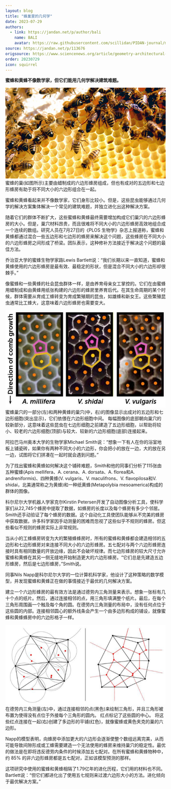 ```yaml
---
layout: blog
title: "蜂巢里的几何学"
date: 2023-07-29
authors:
  - link: https://jandan.net/p/author/bali
    name: BALI
    avatar: https://raw.githubusercontent.com/scillidan/PIDAN-journal/main/asset/yafa.png
source: https://jandan.net/p/113676
origsource: https://www.sciencenews.org/article/geometry-architectural-problem-bee-wasp
order: 20230729
icon: squirrel
---
```


**蜜蜂和黄蜂不像数学家，但它们能用几何学解决建筑难题。**

![](media/113676_01.jpg)  
蜜蜂的巢(如图所示)主要由蜡制成的六边形蜂房组成，但也有成对的五边形和七边形蜂房有助于将不同大小的六边形组合在一起。

蜜蜂和黄蜂看起来并不像数学家，它们身形比较小。但是，这些昆虫能够通过几何学的解决方案集体解决一个常见的建筑难题，并独立进化出这种解决方案。

随着它们的群体不断扩大，这些蜜蜂和黄蜂最终需要增加构成它们巢穴的六边形蜂房的大小。但是，巢穴材料昂贵，而且很难将不同大小的六边形蜂房高效地组合成一个连续的数组。研究人员在7月27日的《PLOS 生物学》杂志上报道称，蜜蜂和黄蜂都通过混合一些五边形和七边形的蜂房来解决这个问题，这些蜂房在不同大小的六边形蜂房之间形成了桥梁。团队表示，这种修补方法接近于解决这个问题的最佳方法。

乔治亚大学的蜜蜂生物学家路Lewis Bartlett说：“我们长期以来一直知道，蜜蜂和黄蜂使用的六边形蜂房是最有效、最稳定的形状，但是混合不同大小的六边形却很棘手。”

像蜜蜂和一些黄蜂的社会昆虫群体一样，是由养育母亲女工掌控的。它们在由蜜蜂用蜡制成和由黄蜂用纸张构建的六边形的蜂房里养育后代。在其生命周期的某个时候，群体需要从育成工蜂转变为育成繁殖期的昆虫，如雄蜂和新女王。这些繁殖昆虫通常比工蜂大，这意味着六边形蜂房也需要变大。

![](media/113676_02.jpg)  
蜜蜂巢穴的一部分(左)和两种黄蜂的巢穴(中，右)的图像显示出成对的五边形和七边形细胞(突出显示)，它们依偎在六边形细胞中间。 每幅图像的底部朝向巢穴的较新部分，这意味着这些昆虫在七边形细胞之前建造了五边形细胞，以帮助将较小、较老的六边形细胞(顶部)与较大、较新的六边形细胞(底部)连接起来。

阿拉巴马州奥本大学的生物学家Michael Smith说：“想象一下有人在你的浴室地板上铺瓷砖，如果你有两种不同大小的六边形，你会把小的放在一边，大的放在另一边，试图将它们拼凑在一起时就会遇到问题。”

为了找出蜜蜂和黄蜂如何解决这个铺砖难题，Smith和他的同事们分析了115张由五种蜜蜂(Apis mellifera、A. cerana、A. dorsata、A. florea和A. andreniformis)、四种黄蜂(V. vulgaris、V. maculifrons、V. flavopilosa和V. shidai，北美通常称之为黄蜂)和一种纸黄蜂(Metapolybia mesoamerica)构成的群体的图像。

科尔尼尔大学机器人学家克尔Kirstin Petersen开发了自动图像分析工具，使科学家们从22,745个蜂房中提取了数据，如蜂房的长度以及每个蜂房有多少个邻居。Smith还手动验证了每个蜂房的数据。这个自动化工具使团队能够从不完美的蜂房中获取数据，许多科学家因手动测量的困难而忽视了这些似乎不规则的蜂房。但这些看似不规则的蜂房实际上非常规则。

当从小的工蜂蜂房转变为大的繁殖蜂蜂房时，所有的蜜蜂和黄蜂都会建造相邻的五边形和七边形蜂房对来连接不同大小的六边形蜂房。五七配对与两个六边形蜂房连接时具有相同数量的开放边缘，因此不会破坏规律。而七边形蜂房的较大尺寸允许蜜蜂和黄蜂在其另一侧无缝地开始制造更大的六边形蜂房。“它们总是先建造五边形蜂房，然后是七边形蜂房，”Smith说。

同事Nils Napp是科尔尼尔大学的一位计算机科学家，他设计了这种策略的数学模型，并发现蜜蜂和黄蜂正在做的事情接近于最优的几何解决方案。

建立一个六边形蜂房的最有效方法是通过德劳内三角测量来表示。想象一张标有几十个点的纸片。然后，通过连接相邻的点，用三角形填满整个纸片。最后，在每个三角形周围画一个触及每个角的圆。在德劳内三角测量的布局中，没有任何点位于这些圆的内部。连接相邻圆心的额外线条会产生一个由多边形构成的铺设，就像蜜蜂和黄蜂蜂房中的六边形格子一样。

![](media/113676_03.jpg)  
在德劳内三角测量(左)中，通过连接相邻的点(黑色)来绘制三角形，并且三角形被布置为使得没有点位于外接每个三角形的圆内。 红点标记了这些圆的中心。 将这些红点连接在一起(右)创建了多边形的平铺(红色)，就像蜜蜂或黄色夹克的巢的六边形。

Napp的模型表明，向蜂房中添加更大的六边形会逐渐使整个数组远离完美，从而可能导致间隙形成或工蜂需要建造一个无法使用的蜂房来维持巢穴的稳定性。最优的做法是在即将违反德劳内条件的时候添加五七配对。在所有蜜蜂和黄蜂物种中，约 85% 的非六边形蜂房都是五七配对，正如该模型预测的那样。

这项研究中使用的蜜蜂和黄蜂相隔了1.79亿年的进化历程，它们用的材料也不同。Bartlett说：“但它们都进化出了使用五七规则来过渡六边形大小的方法。进化倾向于最优解决方案。”